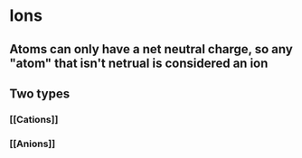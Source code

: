 # Ions
## Atoms can only have a net neutral charge, so any "atom" that isn't netrual is considered an ion
## Two types
### [[Cations]]
### [[Anions]]
